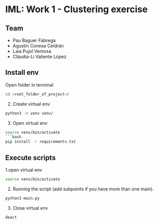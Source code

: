 # IML: Work 1 - Clustering exercise

## Team
* Pau Baguer Fàbrega
* Agustín Conesa Celdrán
* Laia Pujol Ventosa
* Clàudia-Li Valiente López

## Install env
Open folder in terminal
```bash
cd <root_folder_of_project>/
```
2. Create virtual env
```bash
python3 -m venv venv/
```
3. Open virtual env
```bash
source venv/bin/activate
```bash
pip install -r requirements.txt
```

## Execute scripts
1.open virtual env
```bash
source venv/bin/activate
```
2. Running the script (add subpoints if you have more than one main).
 ```bash
 python3 main.py
 ```

3. Close virtual env
```bash
deact
